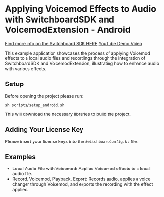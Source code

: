 # Applying Voicemod Effects to Audio with SwitchboardSDK and VoicemodExtension - Android

<a href="https://docs.switchboard.audio/" target="_blank">Find more info on the Switchboard SDK HERE</a>
<a href="https://youtube.com/shorts/N172WS-7_1o" target="_blank">YouTube Demo Video</a> 


This example application showcases the process of applying Voicemod effects to a local audio files and recordings through the integration of SwitchboardSDK and VoicemodExtension, illustrating how to enhance audio with various effects.

## Setup

Before opening the project please run:

```
sh scripts/setup_android.sh
```

This will download the necessary libraries to build the project.

## Adding Your License Key

Please insert your license keys into the `SwitchboardConfig.kt` file.

## Examples
 - Local Audio File with Voicemod: Applies Voicemod effects to a local audio file.
 - Record, Voicemod, Playback, Export: Records audio, applies a voice changer through Voicemod, and exports the recording with the effect applied.